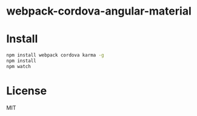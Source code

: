 # webpack-cordova-angular-material

# Install 
```bash
npm install webpack cordova karma -g
npm install
npm watch
```
# License
MIT